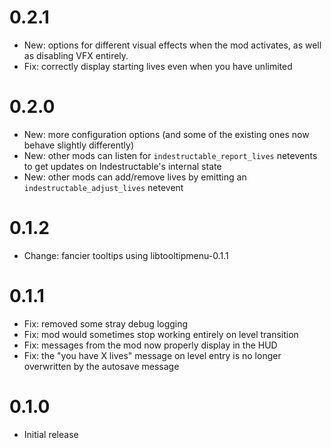 # 0.2.1

- New: options for different visual effects when the mod activates, as well as disabling VFX entirely.
- Fix: correctly display starting lives even when you have unlimited

# 0.2.0

- New: more configuration options (and some of the existing ones now behave slightly differently)
- New: other mods can listen for `indestructable_report_lives` netevents to get updates on Indestructable's internal state
- New: other mods can add/remove lives by emitting an `indestructable_adjust_lives` netevent

# 0.1.2

- Change: fancier tooltips using libtooltipmenu-0.1.1

# 0.1.1

- Fix: removed some stray debug logging
- Fix: mod would sometimes stop working entirely on level transition
- Fix: messages from the mod now properly display in the HUD
- Fix: the "you have X lives" message on level entry is no longer overwritten by the autosave message

# 0.1.0

- Initial release
